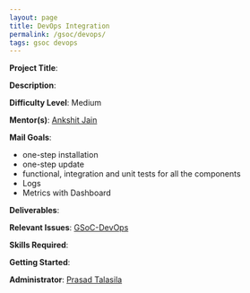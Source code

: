 ```yaml
---
layout: page
title: DevOps Integration
permalink: /gsoc/devops/
tags: gsoc devops
---
```

**Project Title**:

**Description**:

**Difficulty Level**: Medium

**Mentor(s)**: [Ankshit Jain](https://github.com/AnkshitJain)

**Mail Goals**:
* one-step installation
* one-step update
* functional, integration and unit tests for all the components
* Logs
* Metrics with Dashboard

**Deliverables**:

**Relevant Issues**: [GSoC-DevOps](https://github.com/AutolabJS/AutolabJS/labels/GSoC-DevOps)

**Skills Required**:

**Getting Started**:

**Administrator**: [Prasad Talasila](https://github.com/prasadtalasila)
